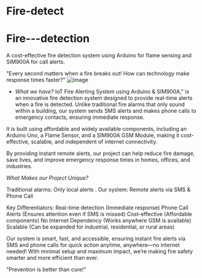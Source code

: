 # Fire-detect
# Fire---detection
A cost-effective fire detection system using Arduino for flame sensing and SIM900A for call alerts.

 "Every second matters when a fire breaks out! 
How can technology make response times faster?" 
![image](https://github.com/user-attachments/assets/1b53c25c-d034-48dd-9e9f-2b4dbf181dc4)

- *What we have?*
IoT Fire Alerting System using Arduino & SIM900A," is an innovative fire detection system designed to provide real-time alerts when a fire is detected. Unlike traditional fire alarms that only sound within a building, our system sends SMS alerts and makes phone calls to emergency contacts, ensuring immediate response.

It is built using affordable and widely available components, including an Arduino Uno, a Flame Sensor, and a SIM900A GSM Module, making it cost-effective, scalable, and independent of internet connectivity.

By providing instant remote alerts, our project can help reduce fire damage, save lives, and improve emergency response times in homes, offices, and industries.

*What Makes our Project Unique?*

Traditional alarms: Only local alerts .
Our system: Remote alerts via SMS & Phone Call 

Key Differentiators:
 Real-time detection (Immediate response)
 Phone Call Alerts (Ensures attention even if SMS is missed)
 Cost-effective (Affordable components)
 No Internet Dependency (Works anywhere GSM is available)
Scalable (Can be expanded for industrial, residential, or rural areas)

Our system is smart, fast, and accessible, ensuring instant fire alerts via SMS and phone calls for quick action anytime, anywhere—no internet needed!
 With minimal setup and maximum impact, we’re making fire safety smarter and more efficient than ever. 

"Prevention is better than cure!"
